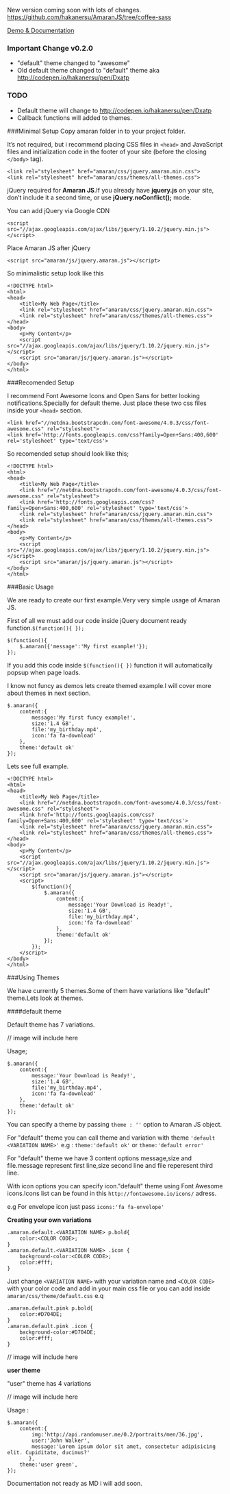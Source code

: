 New version coming soon with lots of changes.
https://github.com/hakanersu/AmaranJS/tree/coffee-sass


[Demo & Documentation](http://hakanersu.github.io/AmaranJS/)

### Important Change v0.2.0
* "default" theme changed to "awesome"
* Old default theme changed to "default" theme aka http://codepen.io/hakanersu/pen/Dxatp

### TODO
* Default theme will change to http://codepen.io/hakanersu/pen/Dxatp
* Callback functions will added to themes.

###Minimal Setup
Copy amaran folder in to your project folder.

It’s not required, but i recommend placing CSS files in ```<head>``` and JavaScript files and initialization code in the footer of your site (before the closing ```</body>``` tag).

```
<link rel="stylesheet" href="amaran/css/jquery.amaran.min.css">
<link rel="stylesheet" href="amaran/css/themes/all-themes.css">
```


jQuery required for **Amaran JS**.If you already have **jquery.js** on your site, don’t include it a second time, or use **jQuery.noConflict();** mode.

You can add jQuery via Google CDN

```
<script src="//ajax.googleapis.com/ajax/libs/jquery/1.10.2/jquery.min.js"></script>
```

Place Amaran JS after jQuery

```
<script src="amaran/js/jquery.amaran.js"></script>
```

So minimalistic setup look like this

```
<!DOCTYPE html>
<html>
<head>
    <title>My Web Page</title>
    <link rel="stylesheet" href="amaran/css/jquery.amaran.min.css">
    <link rel="stylesheet" href="amaran/css/themes/all-themes.css">
</head>
<body>
    <p>My Content</p>
    <script src="//ajax.googleapis.com/ajax/libs/jquery/1.10.2/jquery.min.js"></script>
    <script src="amaran/js/jquery.amaran.js"></script>
</body>
</html>
```

###Recomended Setup

I recommend Font Awesome Icons and Open Sans for better looking notifications.Specially for default theme.
Just place these two css files inside your ```<head>``` section.

```
<link href="//netdna.bootstrapcdn.com/font-awesome/4.0.3/css/font-awesome.css" rel="stylesheet">
<link href='http://fonts.googleapis.com/css?family=Open+Sans:400,600' rel='stylesheet' type='text/css'>
```
So recomended setup should look like this;

```
<!DOCTYPE html>
<html>
<head>
    <title>My Web Page</title>
    <link href="//netdna.bootstrapcdn.com/font-awesome/4.0.3/css/font-awesome.css" rel="stylesheet">
    <link href='http://fonts.googleapis.com/css?family=Open+Sans:400,600' rel='stylesheet' type='text/css'> 
    <link rel="stylesheet" href="amaran/css/jquery.amaran.min.css">
    <link rel="stylesheet" href="amaran/css/themes/all-themes.css">
</head>
<body>
    <p>My Content</p>
    <script src="//ajax.googleapis.com/ajax/libs/jquery/1.10.2/jquery.min.js"></script>
    <script src="amaran/js/jquery.amaran.js"></script>
</body>
</html>
```

###Basic Usage

We are ready to create our first example.Very very simple usage of Amaran JS.

First of all we must add our code inside jQuery document ready function.```$(function(){ });```

```
$(function(){
    $.amaran({'message':'My first example!'});
});    
```

If you add this code inside ```$(function(){ })``` function it will automatically popsup when page loads.

I know not funcy as demos lets create themed example.I will cover more about themes in next section.

```
$.amaran({
    content:{
        message:'My first funcy example!',
        size:'1.4 GB',
        file:'my_birthday.mp4',
        icon:'fa fa-download'
    },
    theme:'default ok'
});
```

Lets see full example.

```
<!DOCTYPE html>
<html>
<head>
    <title>My Web Page</title>
    <link href="//netdna.bootstrapcdn.com/font-awesome/4.0.3/css/font-awesome.css" rel="stylesheet">
    <link href='http://fonts.googleapis.com/css?family=Open+Sans:400,600' rel='stylesheet' type='text/css'>
    <link rel="stylesheet" href="amaran/css/jquery.amaran.min.css">
    <link rel="stylesheet" href="amaran/css/themes/all-themes.css">
</head>
<body>
    <p>My Content</p>
    <script src="//ajax.googleapis.com/ajax/libs/jquery/1.10.2/jquery.min.js"></script>
    <script src="amaran/js/jquery.amaran.js"></script>
    <script>
        $(function(){
            $.amaran({
                content:{
                    message:'Your Download is Ready!',
                    size:'1.4 GB',
                    file:'my_birthday.mp4',
                    icon:'fa fa-download'
                },
                theme:'default ok'
            });
        });
    </script>
</body>
</html>         
```

###Using Themes

We have currently 5 themes.Some of them have variations like "default" theme.Lets look at themes.

####default theme

Default theme has 7 variations.

// image will include here

Usage;

```
$.amaran({
    content:{
        message:'Your Download is Ready!',
        size:'1.4 GB',
        file:'my_birthday.mp4',
        icon:'fa fa-download'
    },
    theme:'default ok'
});
```

You can specify a theme by passing ```theme : ''``` option to Amaran JS object.

For "default" theme you can call theme and variation with theme ```'default <VARIATION NAME>'``` e.g : ```theme:'default ok'``` or ```theme:'default error'```

For "default" theme we have 3 content options message,size and file.message represent first line,size second line and file reperesent third line.

With icon options you can specify icon."default" theme using Font Awesome icons.Icons list can be found in this ```http://fontawesome.io/icons/``` adress.

e.g For envelope icon just pass ```icons:'fa fa-envelope'```

**Creating your own variations**

```
.amaran.default.<VARIATION NAME> p.bold{
    color:<COLOR CODE>;
}
.amaran.default.<VARIATION NAME> .icon {
    background-color:<COLOR CODE>;
    color:#fff;
}
```
Just change ```<VARIATION NAME>``` with your variation name and ```<COLOR CODE>``` with your color code and add in your main css file or you can add inside ```amaran/css/theme/default.css```
e.q

```
.amaran.default.pink p.bold{
    color:#D704DE;
}
.amaran.default.pink .icon {
    background-color:#D704DE;
    color:#fff;
}
```

// image will include here

**user theme**

"user" theme has 4 variations

// image will include here

Usage :

```
$.amaran({
    content:{
        img:'http://api.randomuser.me/0.2/portraits/men/36.jpg',
        user:'John Walker',
        message:'Lorem ipsum dolor sit amet, consectetur adipisicing elit. Cupiditate, ducimus?'
       },
    theme:'user green',
});
```

Documentation not ready as MD i will add soon.
